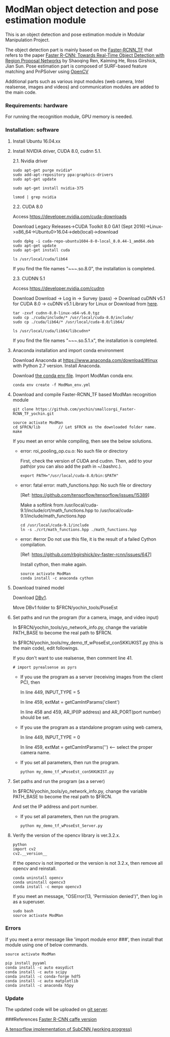 # ModMan object detection and pose estimation module

This is an object detection and pose estimation module in Modular Manipulation Project.

The object detection part is mainly based on the [Faster-RCNN_TF](https://github.com/smallcorgi/Faster-RCNN_TF) that refers to the paper [Faster R-CNN: Towards Real-Time Object Detection with Region Proposal Networks](http://arxiv.org/pdf/1506.01497v3.pdf) by Shaoqing Ren, Kaiming He, Ross Girshick, Jian Sun.
Pose estimation part is composed of SURF-based feature matching and PnPSolver using [OpenCV](https://opencv.org/)

Additional parts such as various input modules (web camera, Intel realsense, images and videos) and communication modules are added to the main code. 

### Requirements: hardware

For running the recognition module, GPU memory is needed.

### Installation: software

1. Install Ubuntu 16.04.xx
 
2. Install NVIDIA driver, CUDA 8.0, cudnn 5.1.

    2.1. Nvidia driver

    ```Shell
    sudo apt-get purge nvidia*
    sudo add-apt-repository ppa:graphics-drivers
    sudo apt-get update

    sudo apt-get install nvidia-375

    lsmod | grep nvidia
    ```

    2.2. CUDA 8.0
    
    Access https://developer.nvidia.com/cuda-downloads
    
    Download Legacy Releases->CUDA Toolkit 8.0 GA1 (Sept 2016)->Linux->x86_64->Ubuntu0>16.04->deb(local)->download

    ```Shell
    sudo dpkg -i cuda-repo-ubuntu1604-8-0-local_8.0.44-1_amd64.deb
    sudo apt-get update
    sudo apt-get install cuda
    
    ls /usr/local/cuda/lib64
    ```
    If you find the file names "~~~.so.8.0", the installation is completed.
    
    2.3. CUDNN 5.1
    
    Access https://developer.nvidia.com/cudnn
    
    Download Download -> Log in -> Survey (pass) -> Download cuDNN v5.1 for CUDA 8.0 -> cuDNN v5.1 Library for Linux
    or Download from [here](https://drive.google.com/open?id=1o7sZdUlJp6H8ZXhBN3IrukM0HbqrCnPj).
    
    ```Shell
    tar -zxvf cudnn-8.0-linux-x64-v6.0.tgz
    sudo cp ./cuda/include/* /usr/local/cuda-8.0/include/
    sudo cp ./cuda/lib64/* /usr/local/cuda-8.0/lib64/

    ls /usr/local/cuda/lib64/libcudnn*

    ```
    
    If you find the file names "~~~.so.5.1.x", the installation is completed.

3. Anaconda installation and import conda environment

    Download Anaconda at https://www.anaconda.com/download/#linux with Python 2.7 version.
    Install Anaconda.
    
    Download [the conda env file](https://drive.google.com/file/d/1xfBrtvyViyP9UWn7mS1mnJ_4EFxh7BiM/view?usp=sharing).
    Import ModMan conda env.

    ```Shell
    conda env create -f ModMan_env.yml
    ```

4. Download and compile Faster-RCNN_TF based ModMan recognition module

    ```Shell    
    git clone https://github.com/yochin/smallcorgi_Faster-RCNN_TF_yochin.git
    ```
    ```Shell    
    source activate ModMan
    cd $FRCN/lib        // Let $FRCN as the downloaded folder name.
    make
    ```
    
    If you meet an error while compiling, then see the below solutions.
        
    * error: roi_pooling_op.cu.o: No such file or directory
    
      First, check the version of CUDA and cudnn. Then, add to your path(or you can also add the path in ~/.bashrc.).
    
      ```Shell
      export PATH="/usr/local/cuda-8.0/bin:$PATH"
      ```
    
    * error: fatal error: math_functions.hpp: No such file or directory
    
      [Ref: https://github.com/tensorflow/tensorflow/issues/15389]
    
      Make a softlink from /usr/local/cuda-9.1/include/crt/math_functions.hpp to /usr/local/cuda-9.1/include/math_functions.hpp
    
      ```Shell
      cd /usr/local/cuda-9.1/include
      ln -s ./crt/math_functions.hpp ./math_functions.hpp
      ```
      
    * error: #error Do not use this file, it is the result of a failed Cython compilation.
    
      [Ref: https://github.com/rbgirshick/py-faster-rcnn/issues/647]
    
      Install cython, then make again.
    
      ```Shell
      source activate ModMan
      conda install -c anaconda cython
      ```
    
5. Download trained model

    Download [DBv1](https://drive.google.com/open?id=1CS-qci1p3CEP8x1H9CoK8kVmZtYQpl-j).

    Move DBv1 folder to $FRCN/yochin_tools/PoseEst

6. Set paths and run the program (for a camera, image, and video input)

    In $FRCN/yochin_tools/yo_network_info.py, change the variable PATH_BASE to become the real path to $FRCN.
    
    In $FRCN/yochin_tools/my_demo_tf_wPoseEst_conSKKUKIST.py (this is the main code), edit followings.

    If you don't want to use realsense, then comment line 41.
    
    ```Shell
    # import pyrealsense as pyrs
    ```
    
    * If you use the program as a server (receiving images from the client PC), then    
    
      In line 449, INPUT_TYPE = 5
      
      In line 459, extMat = getCamIntParams('client')
      
      In line 458 and 459, AR_IP(IP address) and AR_PORT(port number) should be set.
    
    * If you use the program as a standalone program using web camera,
    
      In line 449, INPUT_TYPE = 0
      
      In line 459, extMat = getCamIntParams('') <-- select the proper camera name.

    * If you set all parameters, then run the program.
      ```Shell
      python my_demo_tf_wPoseEst_conSKKUKIST.py
      ```
      
7. Set paths and run the program (as a server) 
       
    In $FRCN/yochin_tools/yo_network_info.py, change the variable PATH_BASE to become the real path to $FRCN.
       
    And set the IP address and port number. 
    
    * If you set all parameters, then run the program.
      ```Shell
      python my_demo_tf_wPoseEst_Server.py
      ```
      
8. Verify the version of the opencv library is ver.3.2.x.
      ```Shell
      python
      import cv2
      cv2.__version__
      ```
      
      If the opencv is not imported or the version is not 3.2.x, then remove all opencv and reinstall.
      ```Shell
      conda uninstall opencv
      conda uninstall opencv3
      conda install -c menpo opencv3
      ```
      
      If you meet an message, "OSError(13, 'Permission denied')", then log in as a superuser.
      ```Shell
      sudo bash
      source activate ModMan
      ```
    
### Errors
If you meet a error message like 'import module error ###', then install that module using one of below commands.

```Shell
source activate ModMan

pip install pyyaml
conda install -c auto easydict
conda install -c auto scipy
conda install -c conda-forge hdf5 
conda install -c auto matplotlib
conda install -c anaconda h5py
```

### Update
The updated code will be uploaded on [git server](https://github.com/yochin/smallcorgi_Faster-RCNN_TF_yochin.git).

###References
[Faster R-CNN caffe version](https://github.com/rbgirshick/py-faster-rcnn)

[A tensorflow implementation of SubCNN (working progress)](https://github.com/yuxng/SubCNN_TF)

